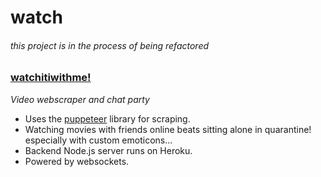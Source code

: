 # watch

###### *this project is in the process of being refactored*

### **[watchitiwithme!](https://alialhasnawi.github.io/watch/)**
*Video webscraper and chat party*
- Uses the [puppeteer](https://pptr.dev/) library for scraping.
- Watching movies with friends online beats sitting alone in quarantine! especially with custom emoticons...
- Backend Node.js server runs on Heroku.
- Powered by websockets.
